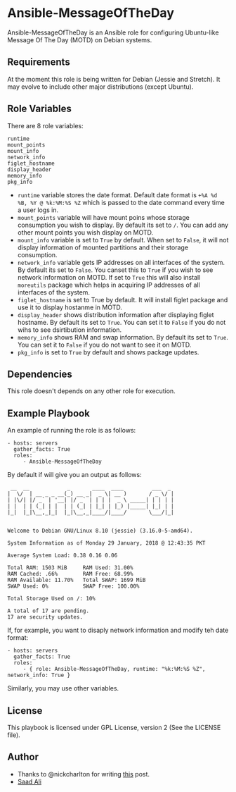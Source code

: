 # **Ansible-MessageOfTheDay**

Ansible-MessageOfTheDay is an Ansible role for configuring Ubuntu-like Message Of The Day (MOTD) on Debian systems.

## **Requirements**

At the moment this role is being written for Debian (Jessie and Stretch). It may evolve to include other major distributions (except Ubuntu).

## **Role Variables**

There are 8 role variables:
```
runtime
mount_points
mount_info
network_info
figlet_hostname
display_header
memory_info
pkg_info
```
* `runtime` variable stores the date format. Default date format is `+%A %d %B, %Y @ %k:%M:%S %Z` which is passed to the date command every time a user logs in.
* `mount_points` variable will have mount poins whose storage consumption you wish to display. By default its set to `/`. You can add any other mount points you wish display on MOTD.
* `mount_info` variable is set to `True` by default. When set to `False`, it will not display information of mounted partitions and their storage consumption.
* `network_info` variable gets IP addresses on all interfaces of the system. By default its set to `False`. You canset this to `True` if you wish to see network information on MOTD. If set to `True` this will also install `moreutils` package which helps in acquiring IP addresses of all interfaces of the system.
* `figlet_hostname` is set to True by default. It will install figlet package and use it to display hostanme in MOTD.
* `display_header` shows distribution information after displaying figlet hostname. By default its set to `True`. You can set it to `False` if you do not wihs to see dsirtibution information.
* `memory_info` shows RAM and swap information. By default its set to `True`. You can set it to `False` if you do not want to see it on MOTD.
* `pkg_info` is set to `True` by default and shows package updates.

## **Dependencies**

This role doesn't depends on any other role for execution.

## **Example Playbook**

An example of running the role is as follows:

    - hosts: servers
      gather_facts: True
      roles:
         - Ansible-MessageOfTheDay

By default if will give you an output as follows:

```
 __  __            _       ____  ____         ___  _ 
|  \/  | __ _ _ __(_) __ _|  _ \| __ )       / _ \/ |
| |\/| |/ _` | '__| |/ _` | | | |  _ \ _____| | | | |
| |  | | (_| | |  | | (_| | |_| | |_) |_____| |_| | |
|_|  |_|\__,_|_|  |_|\__,_|____/|____/       \___/|_|
                                                     

Welcome to Debian GNU/Linux 8.10 (jessie) (3.16.0-5-amd64).

System Information as of Monday 29 January, 2018 @ 12:43:35 PKT

Average System Load: 0.38 0.16 0.06

Total RAM: 1503 MiB     RAM Used: 31.00%
RAM Cached: .66%        RAM Free: 68.99%
RAM Available: 11.70%   Total SWAP: 1699 MiB
SWAP Used: 0%           SWAP Free: 100.00%

Total Storage Used on /: 10%

A total of 17 are pending.
17 are security updates.
```

If, for example, you want to disaply network information and modify teh date format:

    - hosts: servers
      gather_facts: True
      roles:
         - { role: Ansible-MessageOfTheDay, runtime: "%k:%M:%S %Z", network_info: True }

Similarly, you may use other variables.

## **License**

This playbook is licensed under GPL License, version 2 (See the LICENSE file).

## **Author**

* Thanks to @nickcharlton for writing [this](https://nickcharlton.net/posts/debian-ubuntu-dynamic-motd.html) post.
* [Saad Ali](https://github.com/nixknight)